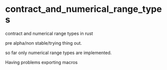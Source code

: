 contract_and_numerical_range_types
=======================================

contract and numerical range types in rust

pre alpha/non stable/trying thing out.

so far only numerical range types are implemented.

Having problems exporting macros